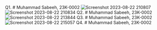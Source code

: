 Q1. # Muhammad Sabeeh, 23K-0002
![Screenshot 2023-08-22 210807](https://github.com/Sabeeh138/PfFall23/assets/142867481/89b81e91-daab-4940-bbc7-111df9770e8c)
![Screenshot 2023-08-22 210834](https://github.com/Sabeeh138/PfFall23/assets/142867481/ffb6d950-2340-4b66-9a48-4b60cc24cadc)
Q2. # Muhammad Sabeeh, 23K-0002
![Screenshot 2023-08-22 213844](https://github.com/Sabeeh138/PfFall23/assets/142867481/52c99f5d-3e8a-4ba6-8416-110dcc6df46d)
Q3. # Muhammad Sabeeh, 23K-0002
![Screenshot 2023-08-22 215057](https://github.com/Sabeeh138/PfFall23/assets/142867481/ff4ec51e-8894-4caa-b2bc-675867e86f17)
Q4. # Muhammad Sabeeh, 23K-0002
